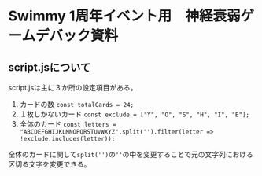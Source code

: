 # Swimmy 1周年イベント用　神経衰弱ゲームデバック資料

## script.jsについて
script.jsは主に３か所の設定項目がある。
1. カードの数
   ```const totalCards = 24;```
2. １枚しかないカード
    ```const exclude = ["Y", "O", "S", "H", "I", "E"];```
3. 全体のカード
````const letters = "ABCDEFGHIJKLMNOPQRSTUVWXYZ".split('').filter(letter => !exclude.includes(letter));````

全体のカードに関して``split('')``の``''``の中を変更することで元の文字列における区切る文字を変更できる。